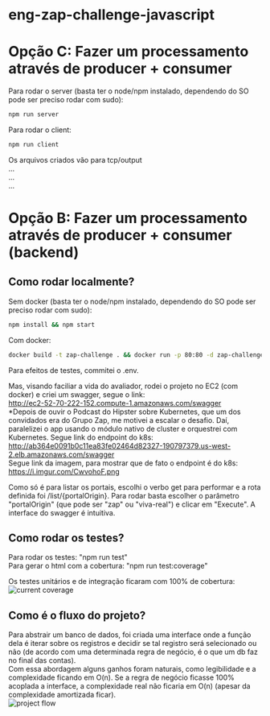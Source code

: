 # eng-zap-challenge-javascript

# Opção C: Fazer um processamento através de producer + consumer
Para rodar o server (basta ter o node/npm instalado, dependendo do SO pode ser preciso rodar com sudo):  
```bash
npm run server
```  
Para rodar o client:  
```bash
npm run client
```  
Os arquivos criados vão para tcp/output  
...  
...  
...  
# Opção B: Fazer um processamento através de producer + consumer (backend)
## Como rodar localmente?
Sem docker (basta ter o node/npm instalado, dependendo do SO pode ser preciso rodar com sudo):  
```bash
npm install && npm start
```   
Com docker:  
```bash
docker build -t zap-challenge . && docker run -p 80:80 -d zap-challenge  
```  
Para efeitos de testes, commitei o .env.  

Mas, visando faciliar a vida do avaliador, rodei o projeto no EC2 (com docker) e criei um swagger, segue o link:  
http://ec2-52-70-222-152.compute-1.amazonaws.com/swagger  
*Depois de ouvir o Podcast do Hipster sobre Kubernetes, que um dos convidados era do Grupo Zap, me motivei a escalar o desafio. Daí, paralelizei o app usando o módulo nativo de cluster e orquestrei com Kubernetes. Segue link do endpoint do k8s:  
http://ab364e0091b0c11ea83fe02464d82327-190797379.us-west-2.elb.amazonaws.com/swagger  
Segue link da imagem, para mostrar que de fato o endpoint é do k8s: https://i.imgur.com/CwvohoF.png  

Como só é para listar os portais, escolhi o verbo get para performar e a rota definida foi /list/{portalOrigin}. Para rodar basta escolher o parâmetro "portalOrigin" (que pode ser "zap" ou "viva-real") e clicar em "Execute". A interface do swagger é intuitiva.

## Como rodar os testes?
Para rodar os testes: "npm run test"  
Para gerar o html com a cobertura: "npm run test:coverage"  
  
Os testes unitários e de integração ficaram com 100% de cobertura:  
![current coverage](https://i.ibb.co/dtctWRj/Screenshot-from-2019-12-09-03-40-58.png)

## Como é o fluxo do projeto?
Para abstrair um banco de dados, foi criada uma interface onde a função dela é iterar sobre os registros e decidir se tal registro será selecionado ou não (de acordo com uma determinada regra de negócio, é o que um db faz no final das contas).  
Com essa abordagem alguns ganhos foram naturais, como legibilidade e a complexidade ficando em O(n). Se a regra de negócio ficasse 100% acoplada a interface, a complexidade real não ficaria em O(n) (apesar da complexidade amortizada ficar).  
![project flow](https://i.ibb.co/cQMCLvq/Screenshot-from-2019-12-09-03-28-13.png)
